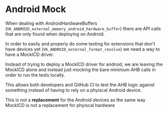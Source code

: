 # Android Mock

When dealing with AndroidHardwareBuffers (`VK_ANDROID_external_memory_android_hardware_buffer`) there are API calls that are only found when deploying on Android.

In order to easily and properly do some testing for extensions that don't have devices yet (`VK_ANDROID_external_format_resolve`) we need a way to have a MockICD driver.

Instead of trying to deploy a MockICD driver for android, we are leaving the MockICD alone and instead just mocking the bare minimum AHB calls in order to run the tests locally.

This allows both developers and GitHub CI to test the AHB logic against something instead of having to rely on a phyiscal Android device.

This is not a **replacement** for the Android devices as the same way MockICD is not a replacement for phyiscal hardware